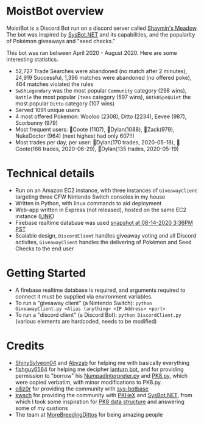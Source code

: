 # MoistBot overview

MoistBot is a Discord Bot run on a discord server called [Shaymin's Meadow](https://discord.gg/VfKnVvK). The bot was inspired by [SysBot.NET](https://github.com/kwsch/SysBot.NET) and its capabilities, and the popularity of Pokémon giveaways and "seed checks." 

This bot was ran between April 2020 - August 2020. Here are some interesting statistics.

* 52,727 Trade Searches were abandoned (no match after 2 minutes), 24,919 Successful, 1,396 matches were abandoned (no offered poke), 464 matches violated the rules
* `SwShLegendary` was the most popular `Community` category (298 wins), `Battle` the most popular `Items` category (597 wins), `0Atk0SpeQuiet` the most popular `Ditto` category (107 wins)
* Served 1091 unique users
* 4 most offered Pokemon: Wooloo (2308), Ditto (2234), Eevee (987), Scorbunny (979)
* Most frequent users: 🥇Coote (1107), 🥈Dylan(1088), 🥉Zack(979), NukeDoctor (964) (next highest had only 607!!)
* Most trades per day, per user: 🥇Dylan(170 trades, 2020-05-18), 🥈Coote(166 trades, 2020-06-29), 🥉Dylan(135 trades, 2020-05-19)

# Technical details

* Run on an Amazon EC2 instance, with three instances of `GiveawayClient` targeting three CFW Nintendo Switch consoles in my house
* Written in Python, with linux commands to aid deployment
* Web-app written in Express (not released), hosted on the same EC2 instance ([LINK](http://ec2-54-202-8-87.us-west-2.compute.amazonaws.com:3000/))
* Firebase realtime database was used [snapshot at 08-14-2020 3:36PM PST](snapshot.json)
* Scalable design, `DiscordClient` handles giveaway voting and all Discord activites, `GiveawayClient` handles the delivering of Pokémon and Seed Checks to the end user
 
# Getting Started

* A firebase realtime database is required, and arguments required to connect it must be supplied via environment variables.
* To run a "giveaway client" (a Nintendo Switch): `python GiveawayClient.py <Alias (anything> <IP Address> <port>`
* To run a "discord client" (a Discord Bot): `python DiscordClient.py` (various elements are hardcoded, needs to be modified)

# Credits
* [ShinySylveon04](https://github.com/ShinySylveon04) and [Abyzab](https://github.com/Abyzab) for helping me with basically everything
* [fishguy6564](https://gitlab.com/fishguy6564) for helping me decipher [lanturn bot](https://gitlab.com/fishguy6564/lanturn-bot-public-source-code), and for providing permission to "borrow" his [NumpadInterpreter.py](https://gitlab.com/fishguy6564/lanturn-bot-public-source-code/-/blob/master/NumpadInterpreter.py) and [PK8.py](https://gitlab.com/fishguy6564/lanturn-bot-public-source-code/-/blob/master/PK8.py), which were copied verbatim, with minor modifications to PK8.py.
* [olliz0r](https://github.com/olliz0r) for providing the community with [sys-botbase](https://github.com/olliz0r/sys-botbase)
* [kwsch](https://github.com/kwsch) for providing the community with [PKHeX](https://github.com/kwsch/PKHeX) and [SysBot.NET](https://github.com/kwsch/SysBot.NET), from which I took some inspiration for [PK8 data structure](https://github.com/kwsch/PKHeX/blob/master/PKHeX.Core/PKM/PK8.cs) and answering some of my qustions
* The team at [MoreBreedingDittos](https://discord.gg/dittos) for being amazing people
